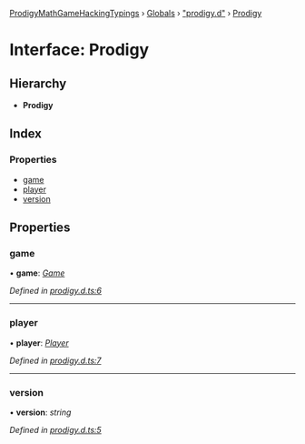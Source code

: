 [ProdigyMathGameHackingTypings](../README.md) › [Globals](../globals.md) › ["prodigy.d"](../modules/_prodigy_d_.md) › [Prodigy](_prodigy_d_.prodigy.md)

# Interface: Prodigy

## Hierarchy

* **Prodigy**

## Index

### Properties

* [game](_prodigy_d_.prodigy.md#game)
* [player](_prodigy_d_.prodigy.md#player)
* [version](_prodigy_d_.prodigy.md#version)

## Properties

###  game

• **game**: *[Game](_game_d_.game.md)*

*Defined in [prodigy.d.ts:6](https://github.com/PatheticMustan/ProdigyMathGameHacking/blob/1e42e89/typings/prodigy.d.ts#L6)*

___

###  player

• **player**: *[Player](../classes/_player_d_.player.md)*

*Defined in [prodigy.d.ts:7](https://github.com/PatheticMustan/ProdigyMathGameHacking/blob/1e42e89/typings/prodigy.d.ts#L7)*

___

###  version

• **version**: *string*

*Defined in [prodigy.d.ts:5](https://github.com/PatheticMustan/ProdigyMathGameHacking/blob/1e42e89/typings/prodigy.d.ts#L5)*
